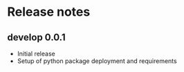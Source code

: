 # **Release notes**

## **develop 0.0.1**
- Initial release
- Setup of python package deployment and requirements